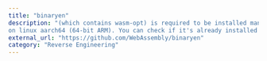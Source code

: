 ```yaml
---
title: "binaryen"
description: "(which contains wasm-opt) is required to be installed manually
on linux aarch64 (64-bit ARM). You can check if it's already installed on your system by running which wasm-opt. If not you can install it like apt-get install  (for Debian-based Linux). wasm-pack will install this automatically on other platforms."
external_url: "https://github.com/WebAssembly/binaryen"
category: "Reverse Engineering"
---
```

